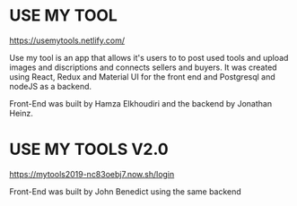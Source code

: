 <h1>USE MY TOOL</h1>

https://usemytools.netlify.com/

Use my tool is an app that allows it's users to to post used tools and upload images and discriptions and connects sellers and buyers. It was created using React, Redux and Material UI for the front end and Postgresql and nodeJS as a backend.

Front-End was built by Hamza Elkhoudiri and the backend by Jonathan Heinz.


<h1>USE MY TOOLS V2.0</h1>

https://mytools2019-nc83oebj7.now.sh/login

Front-End was built by John Benedict using the same backend 
